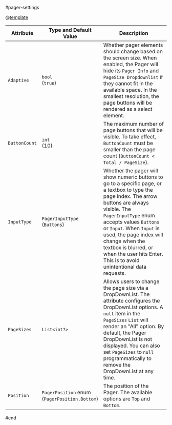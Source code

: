 #pager-settings
 
@[template](/_contentTemplates/common/parameters-table-styles.md#table-layout)

| Attribute | Type and Default Value | Description |
|----------|----------|----------|
|`Adaptive` | `bool` <br/> (`true`) | Whether pager elements should change based on the screen size. When enabled, the Pager will hide its `Pager Info` and `PageSize Dropdownlist` if they cannot fit in the available space. In the smallest resolution, the page buttons will be rendered as a select element.
|`ButtonCount` | `int` <br/> (10) | The maximum number of page buttons that will be visible. To take effect, `ButtonCount` must be smaller than the page count (`ButtonCount < Total / PageSize`).
| `InputType` | `PagerInputType` <br/> (`Buttons`) | Whether the pager will show numeric buttons to go to a specific page, or a textbox to type the page index. The arrow buttons are always visible. The `PagerInputType` enum accepts values `Buttons`  or `Input`. When `Input` is used, the page index will change when the textbox is blurred, or when the user hits Enter. This is to avoid unintentional data requests.
| `PageSizes` | `List<int?>` | Allows users to change the page size via a DropDownList. The attribute configures the DropDownList options. A `null` item in the `PageSizes` `List` will render an "All" option. By default, the Pager DropDownList is not displayed. You can also set `PageSizes` to `null` programmatically to remove the DropDownList at any time.
| `Position` | `PagerPosition` enum <br/> (`PagerPosition.Bottom`) | The position of the Pager. The available options are `Top` and `Bottom`.
#end